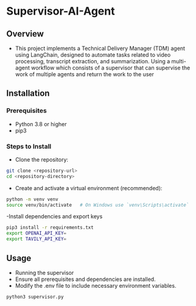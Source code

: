 # Supervisor-AI-Agent

## Overview

- This project implements a Technical Delivery Manager (TDM) agent using LangChain, designed to automate tasks related to video processing, transcript extraction, and summarization. Using a multi-agent workflow which consists of a supervisor that can supervise the work of multiple agents and return the work to the user

## Installation

### Prerequisites

- Python 3.8 or higher
- pip3

### Steps to Install

- Clone the repository:

```bash
git clone <repository-url>
cd <repository-directory>
```

- Create and activate a virtual environment (recommended):

```bash
python -m venv venv
source venv/bin/activate   # On Windows use `venv\Scripts\activate`
```

-Install dependencies and export keys

```bash
pip3 install -r requirements.txt
export OPENAI_API_KEY=
export TAVILY_API_KEY=
```

## Usage

- Running the supervisor
- Ensure all prerequisites and dependencies are installed.
- Modify the .env file to include necessary environment variables.

```bash
python3 supervisor.py
```
